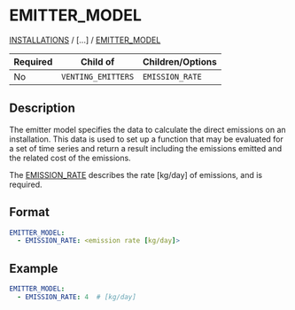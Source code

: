# EMITTER_MODEL

[INSTALLATIONS](/about/references/keywords/INSTALLATIONS.md) /
[...] /
[EMITTER_MODEL](/about/references/keywords/EMITTER_MODEL.md)

| Required   | Child of                  | Children/Options  |
|------------|---------------------------|-------------------|
| No         | `VENTING_EMITTERS`         | `EMISSION_RATE`   |

## Description
The emitter model specifies the data to calculate the direct emissions on an installation. This data is used to set up
a function that may be evaluated for a set of time series and return a result including the emissions emitted and
the related cost of the emissions.

The [EMISSION_RATE](/about/references/keywords/EMISSION_RATE.md) describes the rate [kg/day] of emissions, and is required.

## Format
~~~~~~~~yaml
EMITTER_MODEL:
  - EMISSION_RATE: <emission rate [kg/day]>
~~~~~~~~

## Example
~~~~~~~~yaml
EMITTER_MODEL:
  - EMISSION_RATE: 4  # [kg/day]
~~~~~~~~

